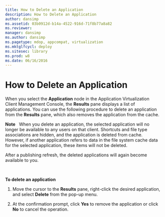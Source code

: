 ```yaml
---
title: How to Delete an Application
description: How to Delete an Application
author: dansimp
ms.assetid: 03b0912d-b14a-4522-916d-71f8b77a8a82
ms.reviewer: 
manager: dansimp
ms.author: dansimp
ms.pagetype: mdop, appcompat, virtualization
ms.mktglfcycl: deploy
ms.sitesec: library
ms.prod: w8
ms.date: 06/16/2016
---
```



# How to Delete an Application


When you select the **Application** node in the Application Virtualization Client Management Console, the **Results** pane displays a list of applications. You can use the following procedure to delete an application from the **Results** pane, which also removes the application from the cache.

**Note**  
When you delete an application, the selected application will no longer be available to any users on that client. Shortcuts and file type associations are hidden, and the application is deleted from cache. However, if another application refers to data in the file system cache data for the selected application, these items will not be deleted.

After a publishing refresh, the deleted applications will again become available to you.

 

**To delete an application**

1.  Move the cursor to the **Results** pane, right-click the desired application, and select **Delete** from the pop-up menu.

2.  At the confirmation prompt, click **Yes** to remove the application or click **No** to cancel the operation.

 

 





